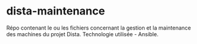 # dista-maintenance
Répo contenant le ou les fichiers concernant la gestion et la maintenance des machines du projet Dista. Technologie utilisée - Ansible.
